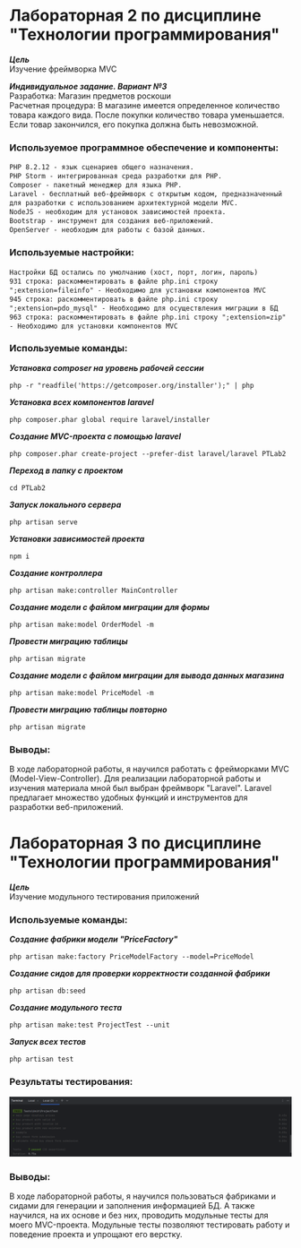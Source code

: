 # Лабораторная 2 по дисциплине "Технологии программирования"

___Цель___  
Изучение фреймворка MVC

___Индивидуальное задание. Вариант №3___  
Разработка: Магазин предметов роскоши  
Расчетная процедура: В магазине имеется определенное количество товара каждого вида. После покупки количество товара уменьшается. Если товар закончился, его покупка должна быть невозможной.

### Используемое программное обеспечение и компоненты:  
```
PHP 8.2.12 - язык сценариев общего назначения.
PHP Storm - интегрированная среда разработки для PHP.
Composer - пакетный менеджер для языка PHP.
Laravel - бесплатный веб-фреймворк с открытым кодом, предназначенный для разработки с использованием архитектурной модели MVC.
NodeJS - необходим для установок зависимостей проекта.
Bootstrap - инструмент для создания веб-приложений.
OpenServer - необходим для работы с базой данных.
```

### Используемые настройки:  
```
Настройки БД остались по умолчанию (хост, порт, логин, пароль)
931 строка: раскомментировать в файле php.ini строку ";extension=fileinfo" - Необходимо для установки компонентов MVC
945 строка: раскомментировать в файле php.ini строку ";extension=pdo_mysql" - Необходимо для осуществления миграции в БД
963 строка: раскомментировать в файле php.ini строку ";extension=zip" - Необходимо для установки компонентов MVC
```

### Используемые команды: 

___Установка composer на уровень рабочей сессии___  
```
php -r "readfile('https://getcomposer.org/installer');" | php 
```

___Установка всех компонентов laravel___  
```
php composer.phar global require laravel/installer
```

___Создание MVC-проекта с помощью laravel___  
```
php composer.phar create-project --prefer-dist laravel/laravel PTLab2
```

___Переход в папку с проектом___  
```
cd PTLab2
```

___Запуск локального сервера___  
```
php artisan serve
```

___Установки зависимостей проекта___  
```
npm i
```

___Создание контроллера___  
```
php artisan make:controller MainController
```

___Создание модели с файлом миграции для формы___  
```
php artisan make:model OrderModel -m
```

___Провести миграцию таблицы___  
```
php artisan migrate
```

___Создание модели с файлом миграции для вывода данных магазина___  
```
php artisan make:model PriceModel -m
```

___Провести миграцию таблицы повторно___  
```
php artisan migrate
```

### Выводы:
В ходе лабораторной работы, я научился работать с фрейморками MVC (Model-View-Controller). Для реализации лабораторной работы и изучения материала мной был выбран фреймворк "Laravel". Laravel предлагает множество удобных функций и инструментов для разработки веб-приложений.

# Лабораторная 3 по дисциплине "Технологии программирования"

___Цель___  
Изучение модульного тестирования приложений

### Используемые команды:  

___Создание фабрики модели "PriceFactory"___  
```
php artisan make:factory PriceModelFactory --model=PriceModel
```

___Создание сидов для проверки корректности созданной фабрики___  
```
php artisan db:seed
```

___Создание модульного теста___  
```
php artisan make:test ProjectTest --unit
```

___Запуск всех тестов___  
```
php artisan test
```

### Результаты тестирования:
![pull_uml](/img/Screenshot_1.png)

### Выводы:
В ходе лабораторной работы, я научился пользоваться фабриками и сидами для генерации и заполнения информацией БД. А также научился, на их основе и без них, проводить модульные тесты для моего MVC-проекта. Модульные тесты позволяют тестировать работу и поведение проекта и упрощают его верстку.